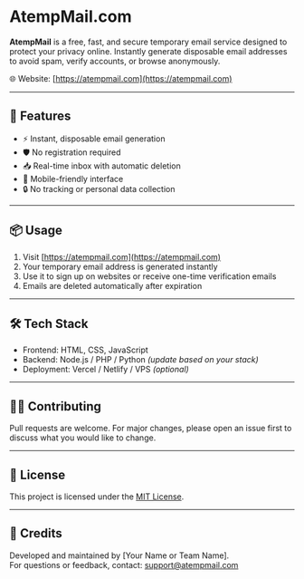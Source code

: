 # AtempMail.com

**AtempMail** is a free, fast, and secure temporary email service designed to protect your privacy online. Instantly generate disposable email addresses to avoid spam, verify accounts, or browse anonymously.

🌐 Website: [https://atempmail.com](https://atempmail.com)

---

## 🚀 Features

- ⚡ Instant, disposable email generation
- 🛡️ No registration required
- 📥 Real-time inbox with automatic deletion
- 📱 Mobile-friendly interface
- 🔒 No tracking or personal data collection

---

## 📦 Usage

1. Visit [https://atempmail.com](https://atempmail.com)
2. Your temporary email address is generated instantly
3. Use it to sign up on websites or receive one-time verification emails
4. Emails are deleted automatically after expiration

---

## 🛠️ Tech Stack

- Frontend: HTML, CSS, JavaScript
- Backend: Node.js / PHP / Python *(update based on your stack)*
- Deployment: Vercel / Netlify / VPS *(optional)*

---

## 🧑‍💻 Contributing

Pull requests are welcome. For major changes, please open an issue first to discuss what you would like to change.

---

## 📄 License

This project is licensed under the [MIT License](LICENSE).

---

## 🙌 Credits

Developed and maintained by [Your Name or Team Name].  
For questions or feedback, contact: support@atempmail.com
